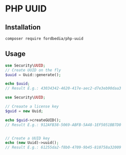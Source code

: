 # PHP UUID

## Installation

`composer require fordbedia/php-uuid`

## Usage

```php
use Security\UUID;
// Create UUID on the fly
$uuid = Uuid::generate();

echo $uuid;
// Result E.g.: 43034342-4620-417e-aec2-d7e3eb90daa3
```

```php
use Security\UUID;

// Creaate a license key
$guid = new Uuid;

echo $guid->createGUID();
// Result E.g.: 912AFB38-5069-ABFB-5A48-1EF5051BB7D0


// Create a UUID key
echo (new Uuid)->uuid();
// Result E.g.: 61255da2-f8b0-4709-9b45-810758a32009
```